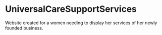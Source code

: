 # UniversalCareSupportServices

Website created for a women needing to display her services of her newly founded business. 
